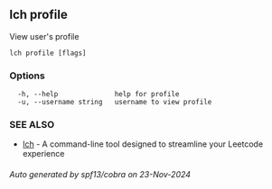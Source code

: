 ## lch profile

View user's profile

```
lch profile [flags]
```

### Options

```
  -h, --help              help for profile
  -u, --username string   username to view profile
```

### SEE ALSO

* [lch](lch.md)	 - A command-line tool designed to streamline your Leetcode experience

###### Auto generated by spf13/cobra on 23-Nov-2024
